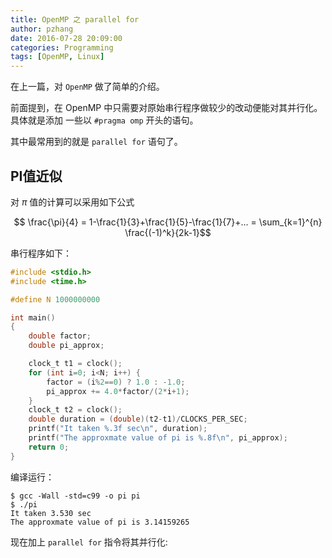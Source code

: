 ```yaml
---
title: OpenMP 之 parallel for
author: pzhang
date: 2016-07-28 20:09:00
categories: Programming
tags: [OpenMP, Linux]
---
```


在上一篇，对 `OpenMP` 做了简单的介绍。

前面提到，在 OpenMP 中只需要对原始串行程序做较少的改动便能对其并行化。具体就是添加
一些以 `#pragma omp` 开头的语句。

其中最常用到的就是 `parallel for` 语句了。

<!--more-->

## PI值近似

对 $\pi$ 值的计算可以采用如下公式

$$ \frac{\pi}{4} = 1-\frac{1}{3}+\frac{1}{5}-\frac{1}{7}+... = \sum_{k=1}^{n} \frac{(-1)^k}{2k-1}$$

串行程序如下：
``` C
#include <stdio.h>
#include <time.h>

#define N 1000000000

int main()
{
    double factor;
    double pi_approx;

    clock_t t1 = clock();
    for (int i=0; i<N; i++) {
        factor = (i%2==0) ? 1.0 : -1.0;
        pi_approx += 4.0*factor/(2*i+1);
    }
    clock_t t2 = clock();
    double duration = (double)(t2-t1)/CLOCKS_PER_SEC;
    printf("It taken %.3f sec\n", duration);
    printf("The approxmate value of pi is %.8f\n", pi_approx);
    return 0;
}
```

编译运行：

    $ gcc -Wall -std=c99 -o pi pi
    $ ./pi
    It taken 3.530 sec
    The approxmate value of pi is 3.14159265

现在加上 `parallel for` 指令将其并行化:
